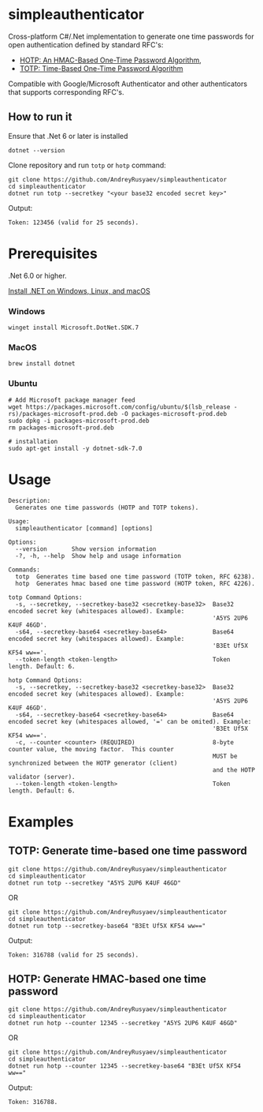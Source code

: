 ﻿# simpleauthenticator
Cross-platform C#/.Net implementation to generate one time passwords for open authentication defined by standard RFC's:
* [HOTP: An HMAC-Based One-Time Password Algorithm](https://www.rfc-editor.org/rfc/rfc4226),
* [TOTP: Time-Based One-Time Password Algorithm](https://www.rfc-editor.org/rfc/rfc6238)

Compatible with Google/Microsoft Authenticator and other authenticators that supports corresponding RFC's.

## How to run it

Ensure that .Net 6 or later is installed
```
dotnet --version
```

Clone repository and run `totp` or `hotp` command:
``` shell
git clone https://github.com/AndreyRusyaev/simpleauthenticator
cd simpleauthenticator
dotnet run totp --secretkey "<your base32 encoded secret key>"
```

Output:
```shell
Token: 123456 (valid for 25 seconds).
```

# Prerequisites
.Net 6.0 or higher.

[Install .NET on Windows, Linux, and macOS](https://learn.microsoft.com/en-us/dotnet/core/install/)

### Windows
``` shell
winget install Microsoft.DotNet.SDK.7
```

### MacOS
``` shell
brew install dotnet
```

### Ubuntu
``` shell
# Add Microsoft package manager feed
wget https://packages.microsoft.com/config/ubuntu/$(lsb_release -rs)/packages-microsoft-prod.deb -O packages-microsoft-prod.deb
sudo dpkg -i packages-microsoft-prod.deb
rm packages-microsoft-prod.deb

# installation
sudo apt-get install -y dotnet-sdk-7.0
```

# Usage

```
Description:
  Generates one time passwords (HOTP and TOTP tokens).

Usage:
  simpleauthenticator [command] [options]

Options:
  --version       Show version information
  -?, -h, --help  Show help and usage information

Commands:
  totp  Generates time based one time password (TOTP token, RFC 6238).
  hotp  Generates hmac based one time password (HOTP token, RFC 4226).

totp Command Options:
  -s, --secretkey, --secretkey-base32 <secretkey-base32>  Base32 encoded secret key (whitespaces allowed). Example:
                                                          'A5YS 2UP6 K4UF 46GD'.
  -s64, --secretkey-base64 <secretkey-base64>             Base64 encoded secret key (whitespaces allowed). Example:
                                                          'B3Et Uf5X KF54 ww=='.
  --token-length <token-length>                           Token length. Default: 6.

hotp Command Options:
  -s, --secretkey, --secretkey-base32 <secretkey-base32>  Base32 encoded secret key (whitespaces allowed). Example:
                                                          'A5YS 2UP6 K4UF 46GD'.
  -s64, --secretkey-base64 <secretkey-base64>             Base64 encoded secret key (whitespaces allowed, '=' can be omited). Example:
                                                          'B3Et Uf5X KF54 ww=='.
  -c, --counter <counter> (REQUIRED)                      8-byte counter value, the moving factor.  This counter
                                                          MUST be synchronized between the HOTP generator (client)
                                                          and the HOTP validator (server).
  --token-length <token-length>                           Token length. Default: 6.
```

# Examples

## TOTP: Generate time-based one time password
``` shell
git clone https://github.com/AndreyRusyaev/simpleauthenticator
cd simpleauthenticator
dotnet run totp --secretkey "A5YS 2UP6 K4UF 46GD"
```

OR

``` shell
git clone https://github.com/AndreyRusyaev/simpleauthenticator
cd simpleauthenticator
dotnet run totp --secretkey-base64 "B3Et Uf5X KF54 ww=="
```

Output:
``` shell
Token: 316788 (valid for 25 seconds).
```

## HOTP: Generate HMAC-based one time password

``` shell
git clone https://github.com/AndreyRusyaev/simpleauthenticator
cd simpleauthenticator
dotnet run hotp --counter 12345 --secretkey "A5YS 2UP6 K4UF 46GD"
```

OR

``` shell
git clone https://github.com/AndreyRusyaev/simpleauthenticator
cd simpleauthenticator
dotnet run hotp --counter 12345 --secretkey-base64 "B3Et Uf5X KF54 ww=="
```

Output:
``` shell
Token: 316788.
```

